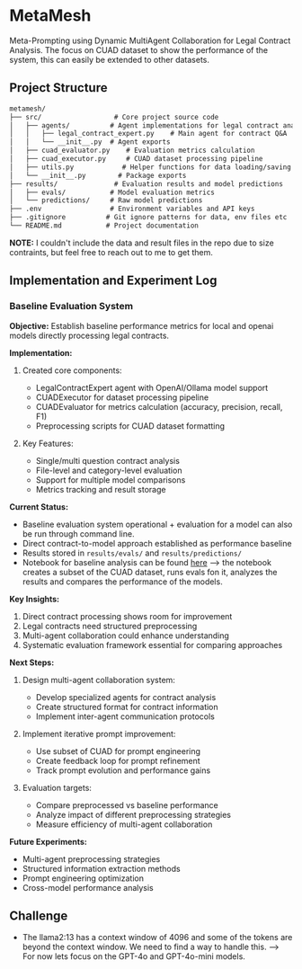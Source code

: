 # MetaMesh
Meta-Prompting using Dynamic MultiAgent Collaboration for Legal Contract Analysis. The focus on CUAD dataset to show the performance of the system, this can easily be extended to other datasets.


## Project Structure
```txt
metamesh/
├── src/                  # Core project source code
│   ├── agents/          # Agent implementations for legal contract analysis
│   │   ├── legal_contract_expert.py    # Main agent for contract Q&A
│   │   └── __init__.py  # Agent exports
│   ├── cuad_evaluator.py    # Evaluation metrics calculation
│   ├── cuad_executor.py     # CUAD dataset processing pipeline
│   ├── utils.py            # Helper functions for data loading/saving
│   └── __init__.py        # Package exports
├── results/              # Evaluation results and model predictions
│   ├── evals/           # Model evaluation metrics
│   └── predictions/     # Raw model predictions
├── .env                 # Environment variables and API keys
├── .gitignore          # Git ignore patterns for data, env files etc
└── README.md           # Project documentation
```

**NOTE:** I couldn't include the data and result files in the repo due to size contraints, but feel free to reach out to me to get them.

## Implementation and Experiment Log

### Baseline Evaluation System

**Objective:** Establish baseline performance metrics for local and openai models directly processing legal contracts.

**Implementation:**
1. Created core components:
   - LegalContractExpert agent with OpenAI/Ollama model support
   - CUADExecutor for dataset processing pipeline
   - CUADEvaluator for metrics calculation (accuracy, precision, recall, F1)
   - Preprocessing scripts for CUAD dataset formatting

2. Key Features:
   - Single/multi question contract analysis
   - File-level and category-level evaluation
   - Support for multiple model comparisons
   - Metrics tracking and result storage

**Current Status:**
- Baseline evaluation system operational + evaluation for a model can also be run through command line.
- Direct contract-to-model approach established as performance baseline
- Results stored in `results/evals/` and `results/predictions/`
- Notebook for baseline analysis can be found [here](./baseline_analysis.ipynb) --> the notebook creates a subset of the CUAD dataset, runs evals fon it, analyzes the results and compares the performance of the models.

**Key Insights:**
1. Direct contract processing shows room for improvement
2. Legal contracts need structured preprocessing
3. Multi-agent collaboration could enhance understanding
4. Systematic evaluation framework essential for comparing approaches

**Next Steps:**
1. Design multi-agent collaboration system:
   - Develop specialized agents for contract analysis
   - Create structured format for contract information
   - Implement inter-agent communication protocols

2. Implement iterative prompt improvement:
   - Use subset of CUAD for prompt engineering
   - Create feedback loop for prompt refinement
   - Track prompt evolution and performance gains

3. Evaluation targets:
   - Compare preprocessed vs baseline performance
   - Analyze impact of different preprocessing strategies
   - Measure efficiency of multi-agent collaboration

**Future Experiments:**
- Multi-agent preprocessing strategies
- Structured information extraction methods
- Prompt engineering optimization
- Cross-model performance analysis


## Challenge 
- The llama2:13 has a context window of 4096 and some of the tokens are beyond the context window. We need to find a way to handle this. --> For now lets focus on the GPT-4o and GPT-4o-mini models.